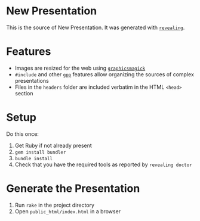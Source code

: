 # New Presentation

This is the source of New Presentation. It was generated with [`revealing`](https://github.com/suhlig/revealing).

# Features

* Images are resized for the web using [`graphicsmagick`](http://www.graphicsmagick.org/)
* `#include` and other [`gpp`](https://logological.org/gpp) features allow organizing the sources of complex presentations
* Files in the `headers` folder are included verbatim in the HTML `<head>` section

# Setup

Do this once:

1. Get Ruby if not already present
1. `gem install bundler`
1. `bundle install`
1. Check that you have the required tools as reported by `revealing doctor`

# Generate the Presentation

1. Run `rake` in the project directory
1. Open `public_html/index.html` in a browser
